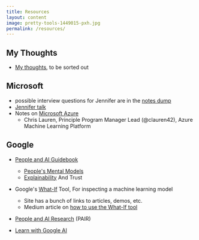 ```yaml
---
title: Resources
layout: content
image: pretty-tools-1449015-pxh.jpg
permalink: /resources/
---
```


## My Thoughts
- [My thoughts](../anders-dump/), to be sorted out



## Microsoft
- possible interview questions for Jennifer are in the  [notes dump](../dump/)
- [Jennifer talk](../dump/)
- Notes on [Microsoft Azure](../pages/dump/microsoft-azure.html)
   - Chris Lauren, Principle Program Manager Lead (@clauren42), Azure Machine Learning Platform


## Google
- [People and AI Guidebook](https://pair.withgoogle.com/)
   - [People's Mental Models](https://pair.withgoogle.com/chapter/mental-models/)
   - [Explainability](https://pair.withgoogle.com/chapter/explainability-trust/) And Trust

- Google's [What-If](https://pair-code.github.io/what-if-tool/) Tool, For inspecting a machine learning model
   - Site has a bunch of links to articles, demos, etc.
   - Medium article on [how to use the What-If tool](https://towardsdatascience.com/using-what-if-tool-to-investigate-machine-learning-models-913c7d4118f)

- [People and AI Research](https://research.google/teams/brain/pair/) (PAIR)
- [Learn with Google AI](https://ai.google/education/)

